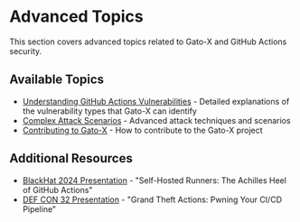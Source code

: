 # Advanced Topics

This section covers advanced topics related to Gato-X and GitHub Actions security.

## Available Topics

- [Understanding GitHub Actions Vulnerabilities](vulnerabilities.md) - Detailed explanations of the vulnerability types that Gato-X can identify
- [Complex Attack Scenarios](complex-attacks.md) - Advanced attack techniques and scenarios
- [Contributing to Gato-X](contributing.md) - How to contribute to the Gato-X project

## Additional Resources

- [BlackHat 2024 Presentation](https://github.com/user-attachments/files/16575912/BH2024_SH_Runners_v8.pdf) - "Self-Hosted Runners: The Achilles Heel of GitHub Actions"
- [DEF CON 32 Presentation](https://github.com/user-attachments/files/16575910/Khan_Stawinski_GrandTheftActions_PDFSlides_v2.pdf) - "Grand Theft Actions: Pwning Your CI/CD Pipeline"
